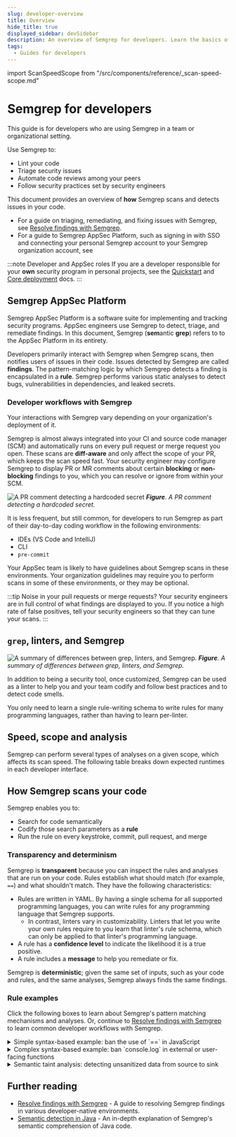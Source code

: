 ```yaml
---
slug: developer-overview
title: Overview
hide_title: true
displayed_sidebar: devSidebar
description: An overview of Semgrep for developers. Learn the basics of Semgrep and how it integrates into your coding workflows and environment.
tags:
  - Guides for developers
---
```


import ScanSpeedScope from "/src/components/reference/_scan-speed-scope.md"

# Semgrep for developers

This guide is for developers who are using Semgrep in a team or organizational setting.

Use Semgrep to:

- Lint your code
- Triage security issues
- Automate code reviews among your peers
- Follow security practices set by security engineers

This document provides an overview of **how** Semgrep scans and detects issues in your code.

- For a guide on triaging, remediating, and fixing issues with Semgrep, see [Resolve findings with Semgrep](/for-developers/resolve-findings).
- For a guide to Semgrep AppSec Platform, such as signing in with SSO and connecting your personal Semgrep account to your Semgrep organization account, see 

:::note Developer and AppSec roles
If you are a developer responsible for your **own** security program in personal projects, see the [Quickstart](/getting-started/quickstart) and [Core deployment](/deployment/core-deployment) docs.
:::

## Semgrep AppSec Platform

Semgrep AppSec Platform is a software suite for implementing and tracking security programs. AppSec engineers use Semgrep to detect, triage, and remediate findings. In this document, Semgrep (**sem**antic **grep**) refers to to the AppSec Platform in its entirety.

Developers primarily interact with Semgrep when Semgrep scans, then notifies users of issues in their code. Issues detected by Semgrep are called **findings**. The pattern-matching logic by which Semgrep detects a finding is encapsulated in a **rule**. Semgrep performs various static analyses to detect bugs, vulnerabilities in dependencies, and leaked secrets.

### Developer workflows with Semgrep

Your interactions with Semgrep vary depending on your organization's deployment of it.

Semgrep is almost always integrated into your CI and source code manager (SCM) and automatically runs on every pull request or merge request you open. These scans are **diff-aware** and only affect the scope of your PR, which keeps the scan speed fast. Your security engineer may configure Semgrep to display PR or MR comments about certain **blocking** or **non-blocking** findings to you, which you can resolve or ignore from within your SCM.

![A PR comment detecting a hardcoded secret](/img/guardrails-secrets.png)
_**Figure**. A PR comment detecting a hardcoded secret._

It is less frequent, but still common, for developers to run Semgrep as part of their day-to-day coding workflow in the following environments:

-  IDEs (VS Code and IntelliJ)
-  CLI
-  `pre-commit`

Your AppSec team is likely to have guidelines about Semgrep scans in these environments. Your organization guidelines may require you to perform scans in some of these environments, or they may be optional.

:::tip Noise in your pull requests or merge requests?
Your security engineers are in full control of what findings are displayed to you. If you notice a high rate of false positives, tell your security engineers so that they can tune your scans. 
:::

## `grep`, linters, and Semgrep

![A summary of differences between grep, linters, and Semgrep.](/img/linters-semgrep-comparison.png)
_**Figure**. A summary of differences between grep, linters, and Semgrep._

In addition to being a security tool, once customized, Semgrep can be used as a linter to help you and your team codify and follow best practices and to detect code smells.

You only need to learn a single rule-writing schema to write rules for many programming languages, rather than having to learn per-linter.

## Speed, scope and analysis

Semgrep can perform several types of analyses on a given scope, which affects its scan speed. The following table breaks down expected runtimes in each developer interface.

<ScanSpeedScope />

## How Semgrep scans your code

Semgrep enables you to:

- Search for code semantically
- Codify those search parameters as a **rule**
- Run the rule on every keystroke, commit, pull request, and merge

### Transparency and determinism 

Semgrep is **transparent** because you can inspect the rules and analyses that are run on your code. Rules establish what should match (for example, `==`) and what shouldn't match. They have the following characteristics:

- Rules are written in YAML. By having a single schema for all supported programming languages, you can write rules for any programming language that Semgrep supports.
  - In contrast, linters vary in customizability. Linters that let you write your own rules require to you learn that linter's rule schema, which can only be applied to that linter's programming language.
- A rule has a **confidence level** to indicate the likelihood it is a true positive.
- A rule includes a **message** to help you remediate or fix.

Semgrep is **deterministic**; given the same set of inputs, such as your code and rules, and the same analyses, Semgrep always finds the same findings.

### Rule examples

Click the following boxes to learn about Semgrep's pattern matching mechanisms and analyses. Or, continue to [Resolve findings with Semgrep]((/for-developers/resolve-findings)) to learn common developer workflows with Semgrep.

<details>
<summary>Simple syntax-based example: ban the use of `==` in JavaScript</summary>

#### Simple syntax-based example

For example, you may want to ban the use of `==` in JavaScript and instead require `===` to avoid **type coercion** when evaluating expressions, a common standard enforced in popular JavaScript linters. This is a simple find and replace in many text editors, because the ban is enforced for **all** usages of `==`. In Semgrep, you can create a rule codifying this find and replace operation to share or enforce this standard.

<iframe title="Prevent type coercion in JavaScript ==" src="https://semgrep.dev/embed/editor?snippet=5rUdbO1" width="100%" height="432px" frameBorder="0"></iframe>
_**Figure**. Prevent type coercion in `==`. Click **<i class="fa-solid fa-play"></i> Run** to view the findings._

This simple rule is accurate because it only requires the syntax defined in `pattern` to match, not the semantics. The **metavariables** $A and $B always evaluate to some value on the left and right hand side of the `==` operator, and that is all that matters, not the meaning or of $A and $B themselves.

:::info Metavariables
[Metavariables](/writing-rules/pattern-syntax#metavariables) are an abstraction to match code when you don’t know the value or contents ahead of time, similar to capture groups in regular expressions.
:::
</details>

<details>
<summary>Complex syntax-based example: ban `console.log` in external or user-facing functions</summary>

#### Complex syntax-based example

It is a common convention to ban all uses of some language feature in user-facing code, such as `console.log()`, or `console.log()` may be permitted internally but not externally.

Semgrep enables you to create a custom best practices set of rules around cases like this.

<iframe title="Ban console.log external or user-facing functions" src="https://semgrep.dev/embed/editor?snippet=1AP5" width="100%" height="432px" frameBorder="0"></iframe>
_**Figure**. Ban `console.log` in external-facing functions. Click **<i class="fa-solid fa-play"></i> Run** to view the findings._

Notice that only **line 4** matches. This is because only line 4 has a `console.log()` function within `someExternalFunction()`.

This example defines both what matches within the external-facing function, and the external-facing function itself. This is achieved through the use of `pattern` and `pattern-inside`. The `...` **ellipsis** operator tells Semgrep to accept any number of arguments or values in `someExternalFunction()` and `console.log()`, thus capturing all possible variations of the functions.


</details>

<details>
<summary>Semantic taint analysis: detecting unsanitized data from source to sink</summary>

#### Semantic taint analysis example

A more complex example is detecting if **unsanitized data** is flowing from some **source**, such as saved form data, to a **sink** without sanitization.

The following example is a simplified Semgrep rule that detects possible cross-site scripting vulnerabilities:


```yaml showLineNumbers
rules:
  - id: decoded-xss
    message: Untrusted input could be used to tamper with a web page rendering,
      which can lead to a Cross-site scripting (XSS) vulnerability. XSS
      vulnerabilities occur when untrusted input executes malicious JavaScript
      code, leading to issues such as account compromise and sensitive
      information leakage. To prevent this vulnerability, validate the user
      input, perform contextual output encoding or sanitize the input.
    severity: WARNING
    metadata:
      vulnerability_class:
        - Cross-Site-Scripting (XSS)
    languages:
      - javascript
      - typescript
    mode: taint
    options:
      interfile: true
      symbolic_propagation: true
      taint_assume_safe_booleans: true
      taint_assume_safe_numbers: true
    pattern-sources:
      - label: DECODE
        patterns:
          - patterns:
              - pattern-either:
                  //highlight-next-line
                  - pattern: decodeURIComponent($X)
                  //highlight-next-line
                  - pattern: decodeURI($X)
   pattern-sinks:
      - patterns:
          - pattern-either:
              //highlight-next-line
              - pattern: $ELEMENT. ... .innerHTML = $X
              - pattern: document.write($X)
          - focus-metavariable: $X
        requires: DECODE
  pattern-sanitizers:
      - patterns:
          - pattern-either:
              //highlight-next-line
              - pattern: Number(...)
              - pattern: parseInt(...)
      - patterns:
          //highlight-next-line
          - pattern: sanitize(...)
```

```javascript showLineNumbers
const rootDiv = document.getElementById("root");
import { sanitize } from "dompurify";
const hash = decodeURIComponent(location.hash.substr(1));

const hash1 = decodeURI(location.hash.substr(1));
// ruleid: prook: decoded-xss
rootDiv.innerHTML = sanitize(hash);
// ok: decoded-xss
rootDiv.innerHTML = Number.parseInt(hash);
// ruleid: decoded-xss
//highlight-next-line
rootDiv.innerHTML = hash1;

const obj2 = { foo: "baz", y: hash1 };

const clonedObj = { ...obj2 };

// ruleid: decoded-xss
//highlight-next-line
rootDiv.innerHTML = clonedObj.y;
```

In this example, **lines 11 and 18** are the only two true positives.
- **Line 7** is not a match because `hash` has been sanitized through `sanitize(hash)`.
- **Line 9** stores the hash as a number, and the rule has defined this as a sanitizer as well.

Semgrep defines the `pattern-sources`, `pattern-sinks`, and `pattern-sanitizers` to make sure that the rule is accurate and contains no false positives or false negatives by including every possible way this type of XSS can occur and **excluding** those cases where the data has been sanitized. View the rule in its entirety to see how the rule catches all possible cases. 
</details>



## Further reading

- [Resolve findings with Semgrep](/for-developers/resolve-findings) - A guide to resolving Semgrep findings in various developer-native environments.
- [Semantic detection in Java](/semgrep-code/java) - An in-depth explanation of Semgrep's semantic comprehension of Java code.


